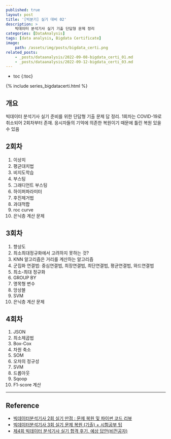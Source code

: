 ```yaml
---
published: true
layout: post
title: '[빅분기] 실기 대비 02'
description: >
    빅데이터 분석기사 실기 기출 단답형 문제 정리
categories: [DataAnalysis]
tags: [data analysis, Bigdata Certificate]
image:
    path: /assets/img/posts/bigdata_certi.png
related_posts:
    - _posts/dataanalysis/2022-09-08-bigdata_certi_01.md
    - _posts/dataanalysis/2022-09-12-bigdata_certi_03.md
---
```

* toc
{:toc}

{% include series_bigdatacerti.html %}

## 개요

빅데이터 분석기사 실기 준비를 위한 단답형 기출 문제 답 정리. 1회차는 COVID-19로 취소되어 2회차부터 존재. 응시자들의 기억에 의존한 복원이기 때문에 틀린 복원 있을 수 있음

## 2회차

1. 이상치
1. 평균대치법
1. 비지도학습
1. 부스팅
1. 그래디언트 부스팅
1. 하이퍼파라미터
1. 후진제거법
1. 과대적합
1. roc curve
1. 은닉층 계산 문제

## 3회차

1. 향상도
1. 최소최대정규화에서 고려하지 못하는 것?
1. KNN 알고리즘은 거리를 계산하는 알고리즘
1. 군집화 연결법: 중심연결법, 최장연결법, 최단연결법, 평균연결법, 와드연결법
1. 최소-최대 정규화
1. GROUP BY
1. 명목형 변수
1. 앙상블
1. SVM
1. 은닉층 계산 문제

## 4회차

1. JSON
1. 최소제곱법
1. Box-Cox
1. 차원 축소
1. SOM
1. 오차의 정규성
1. SVM
1. 드롭아웃
1. Sqoop
1. F1-score 계산

---
## Reference
- [빅데이터분석기사 2회 실기 만점 : 문제 복원 및 파이썬 코드 리뷰](https://eatchu.tistory.com/19)
- [빅데이터분석기사 3회 실기 문제 복원 (기출) + 시험공부 팁](https://action-makes-fortune.tistory.com/entry/%EB%B9%85%EB%8D%B0%EC%9D%B4%ED%84%B0%EB%B6%84%EC%84%9D%EA%B8%B0%EC%82%AC-3%ED%9A%8C-%EC%8B%A4%EA%B8%B0-%EB%AC%B8%EC%A0%9C-%EB%B3%B5%EC%9B%90-%EA%B8%B0%EC%B6%9C)
- [제4회 빅데이터 분석기사 실기 합격 후기, 예상 답안(비전공자)](https://cestmavie.tistory.com/63)
